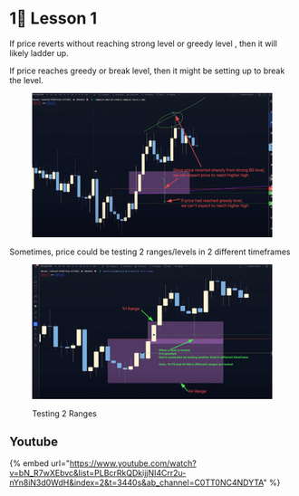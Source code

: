 # 1⃣ Lesson 1

If price reverts without reaching strong level or greedy level , then it will likely ladder up.

If price reaches greedy or break level, then it might be setting up to break the level.

<figure><img src="../../.gitbook/assets/image (17).png" alt=""><figcaption></figcaption></figure>

Sometimes, price could be testing 2 ranges/levels in 2 different timeframes

<figure><img src="../../.gitbook/assets/image (18) (1).png" alt=""><figcaption><p>Testing 2 Ranges</p></figcaption></figure>



##

## Youtube

{% embed url="https://www.youtube.com/watch?v=bN_R7wXEbvc&list=PLBcrRkQDkijjNI4Crr2u-nYn8iN3d0WdH&index=2&t=3440s&ab_channel=C0TT0NC4NDYTA" %}
